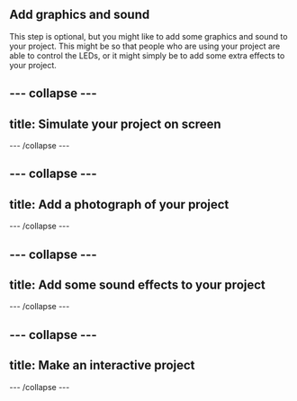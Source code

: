 ## Add graphics and sound

This step is optional, but you might like to add some graphics and sound to your project. This might be so that people who are using your project are able to control the LEDs, or it might simply be to add some extra effects to your project.

--- collapse ---
---
title: Simulate your project on screen
---



--- /collapse ---

--- collapse ---
---
title: Add a photograph of your project
---



--- /collapse ---

--- collapse ---
---
title: Add some sound effects to your project
---



--- /collapse ---

--- collapse ---
---
title: Make an interactive project
---



--- /collapse ---